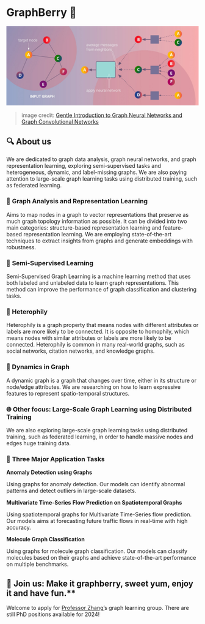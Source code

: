 # GraphBerry 🍇

![image](/images/GNN-01-scaled.jpg)
> image credit: [Gentle Introduction to Graph Neural Networks and Graph Convolutional Networks](https://perfectial.com/blog/graph-neural-networks-and-graph-convolutional-networks/)


## 🔍 **About us**

We are dedicated to graph data analysis, graph neural networks, and graph representation learning, exploring semi-supervised tasks and heterogeneous, dynamic, and label-missing graphs. We are also paying attention to large-scale graph learning tasks using distributed training, such as federated learning.

### 🌟 **Graph Analysis and Representation Learning**

Aims to map nodes in a graph to vector representations that preserve as much graph topology information as possible. It can be divided into two main categories: structure-based representation learning and feature-based representation learning. We are employing state-of-the-art techniques to extract insights from graphs and generate embeddings with robustness.

### 🌟 **Semi-Supervised Learning**

Semi-Supervised Graph Learning is a machine learning method that uses both labeled and unlabeled data to learn graph representations. This method can improve the performance of graph classification and clustering tasks.

### 🌟 Heterophily

Heterophily is a graph property that means nodes with different attributes or labels are more likely to be connected. It is opposite to homophily, which means nodes with similar attributes or labels are more likely to be connected. Heterophily is common in many real-world graphs, such as social networks, citation networks, and knowledge graphs.

### 🌟 Dynamics in Graph

A dynamic graph is a graph that changes over time, either in its structure or node/edge attributes. We are researching on how to learn expressive features to represent spatio-temporal structures.

### 🌐 Other focus: **Large-Scale Graph Learning using Distributed Training**

We are also exploring large-scale graph learning tasks using distributed training, such as federated learning, in order to handle massive nodes and edges huge training data.

### 🚀 **Three Major Application Tasks**

**Anomaly Detection using Graphs**

Using graphs for anomaly detection. Our models can identify abnormal patterns and detect outliers in large-scale datasets.

**Multivariate Time-Series** **Flow Prediction on Spatiotemporal Graphs**

Using spatiotemporal graphs for Multivariate Time-Series flow prediction. Our models aims at forecasting future traffic flows in real-time with high accuracy.

**Molecule Graph Classification**

Using graphs for molecule graph classification. Our models can classify molecules based on their graphs and achieve state-of-the-art performance on multiple benchmarks.

<!-- ## 🌅 Join us: A**iming to be SEU 计软智网の頂點. Make it graphberry, sweet yum, enjoy it and have fun.** -->

## 🌅 Join us: Make it graphberry, sweet yum, enjoy it and have fun.**

Welcome to apply for [Professor Zhang’](https://jhzhangseu.gitee.io)s graph learning group. There are still PhD positions available for 2024!
